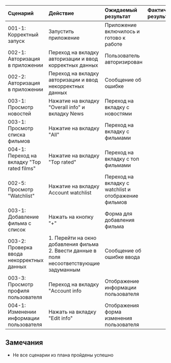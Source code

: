 |Cценарий|Действие|Ожидаемый результат|Фактический результат| Оценка|
|:---|:---|:---|:---|:---|
|001-1: Корректный запуск | Запустить приложение | Приложение включилось и готово к работе |  | Тест пройден |
|002-1: Авторизация в приложении| Переход на вкладку авторизации и ввод корректных данных| Пользователь авторизирован|  |Тест не пройден|
|002-2: Авторизация в приложении| Переход на вкладку авторизации и ввод некорректных данных| Сообщение об ошибке|  |Тест пройден|
|003-1: Просмотр новостей|Нажатие на вкладку "Overall info" и вкладку News| Переход на вкладку с новостями |  |Тест пройден|
|003-1: Просмотр списка фильмов|Нажатие на вкладку "All" | Переход на вкладку с фильмами |  |Тест не пройден|
|004-1: Переход на вкладку "Top rated films"|Нажатие на вкладку "Top rated"| Переход на вкладку с топ фильмами|  |Тест пройден|
|002-5: Просмотр "Watchlist"|Нажатие на вкладку Account watchlist| Переход на вкладку с watchlist и отображение фильмов |  |Тест пройден|
|003-1: Добавление фильма с список|Нажать на кнопку "+" |Форма для добавления фильма|  |Тест не пройден|
|003-2: Проверка ввода некорректных данных|1. Перейти на окно добавления фильма <br /> 2. Ввести данные в поля несоответствующие задуманным|Сообщение об ошибке ввода|  |Тест не пройден|
|003-3: Просмотр профиля пользователя | Переход на вкладку "Account info| Отображение информации пользователя |  |Тест пройден|
|004-1: Изменении информации пользователя |Нажать на вкладку "Edit info" |Отображения форма изменения пользователя|  |Тест не пройден|

## Замечания
* Не все сценарии из плана пройдены успешно
